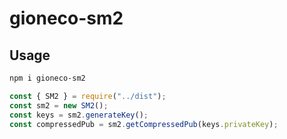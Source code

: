 # gioneco-sm2

## Usage
```bash
npm i gioneco-sm2
```

```js
const { SM2 } = require("../dist");
const sm2 = new SM2();
const keys = sm2.generateKey();
const compressedPub = sm2.getCompressedPub(keys.privateKey);
```
